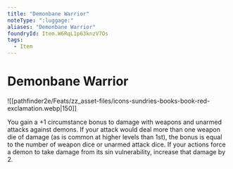 ```yaml
---
title: "Demonbane Warrior"
noteType: ":luggage:"
aliases: "Demonbane Warrior"
foundryId: Item.W6RqL1p63knzV7Os
tags:
  - Item
---
```


# Demonbane Warrior
![[pathfinder2e/Feats/zz_asset-files/icons-sundries-books-book-red-exclamation.webp|150]]

You gain a +1 circumstance bonus to damage with weapons and unarmed attacks against demons. If your attack would deal more than one weapon die of damage (as is common at higher levels than 1st), the bonus is equal to the number of weapon dice or unarmed attack dice. If your actions force a demon to take damage from its sin vulnerability, increase that damage by 2.
